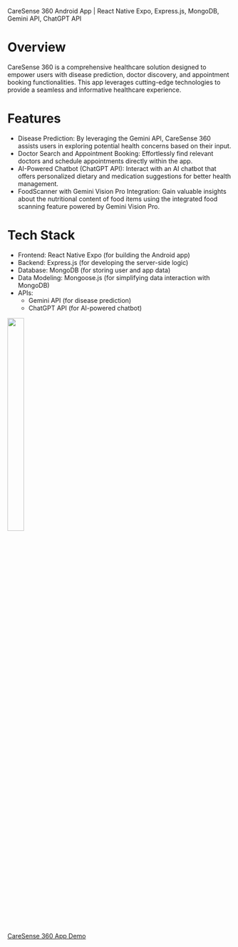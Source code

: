 CareSense 360 Android App | React Native Expo, Express.js, MongoDB, Gemini API, ChatGPT API

<h1>Overview</h1>

CareSense 360 is a comprehensive healthcare solution designed to empower users with disease prediction, doctor discovery, and appointment booking functionalities. This app leverages cutting-edge technologies to provide a seamless and informative healthcare experience.

<h1>Features</h1>
<ul>
<li>Disease Prediction: By leveraging the Gemini API, CareSense 360 assists users in exploring potential health concerns based on their input.</li>
<li>Doctor Search and Appointment Booking: Effortlessly find relevant doctors and schedule appointments directly within the app.</li>
<li>AI-Powered Chatbot (ChatGPT API): Interact with an AI chatbot that offers personalized dietary and medication suggestions for better health management.</li>
<li>FoodScanner with Gemini Vision Pro Integration: Gain valuable insights about the nutritional content of food items using the integrated food scanning feature powered by Gemini Vision Pro.</li>
  
</ul>





<h1>Tech Stack</h1>
<ul>
<li>Frontend: React Native Expo (for building the Android app)</li>
<li>Backend: Express.js (for developing the server-side logic)</li>
<li>Database: MongoDB (for storing user and app data)</li>
<li>Data Modeling: Mongoose.js (for simplifying data interaction with MongoDB)</li>
  <li>
    APIs:<ul>
      <li>Gemini API (for disease prediction)</li>
      <li>ChatGPT API (for AI-powered chatbot)</li>
    </ul>
  </li>
</ul>

   <img src="https://github.com/Naushad-dev/Caresense_Android_App/assets/106610708/dbe16147-930d-482e-a11d-e26d1638c7ad" width="27%" height="35%"/>



[CareSense 360 App Demo](https://youtu.be/Au10Ku9OrMw)





